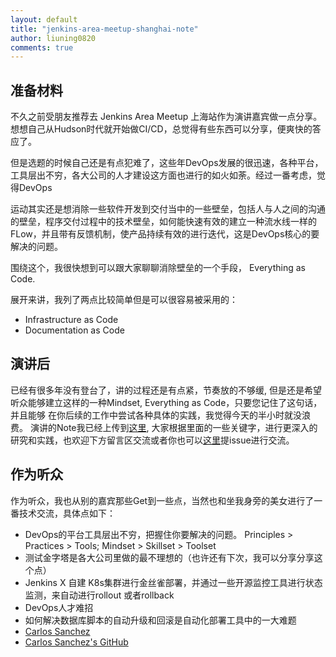 ```yaml
---
layout: default
title: "jenkins-area-meetup-shanghai-note"
author: liuning0820
comments: true
---
```


## 准备材料

不久之前受朋友推荐去 Jenkins Area Meetup 上海站作为演讲嘉宾做一点分享。想想自己从Hudson时代就开始做CI/CD，总觉得有些东西可以分享，便爽快的答应了。

但是选题的时候自己还是有点犯难了，这些年DevOps发展的很迅速，各种平台，工具层出不穷，各大公司的人才建设这方面也进行的如火如荼。经过一番考虑，觉得DevOps

运动其实还是想消除一些软件开发到交付当中的一些壁垒，包括人与人之间的沟通的壁垒，程序交付过程中的技术壁垒，如何能快速有效的建立一种流水线一样的FLow，并且带有反馈机制，使产品持续有效的进行迭代，这是DevOps核心的要解决的问题。

围绕这个，我很快想到可以跟大家聊聊消除壁垒的一个手段， Everything as Code.

展开来讲，我列了两点比较简单但是可以很容易被采用的：

- Infrastructure as Code
- Documentation as Code

## 演讲后

已经有很多年没有登台了，讲的过程还是有点紧，节奏放的不够缓, 但是还是希望听众能够建立这样的一种Mindset, Everything as Code，只要您记住了这句话，并且能够
在你后续的工作中尝试各种具体的实践，我觉得今天的半小时就没浪费。
演讲的Note我已经上传到[这里](https://liuning0820.github.io/ex_presentations/2019-06_jenkins_area_meetup/), 大家根据里面的一些关键字，进行更深入的研究和实践，也欢迎下方留言区交流或者你也可以[这里](https://github.com/liuning0820/liuning0820.github.io/issues/new)提issue进行交流。

## 作为听众

作为听众，我也从别的嘉宾那些Get到一些点，当然也和坐我身旁的美女进行了一番技术交流，具体点如下：

- DevOps的平台工具层出不穷，把握住你要解决的问题。 Principles > Practices > Tools; Mindset > Skillset > Toolset
- 测试金字塔是各大公司里做的最不理想的（也许还有下次，我可以分享分享这个点）
- Jenkins X 自建 K8s集群进行金丝雀部署，并通过一些开源监控工具进行状态监测，来自动进行rollout 或者rollback
- DevOps人才难招
- 如何解决数据库脚本的自动升级和回滚是自动化部署工具中的一大难题
- [Carlos Sanchez](https://carlossg.github.io/presentations/2019-06_jam_shanghai_beijing)
- [Carlos Sanchez's GitHub](https://github.com/carlossg)
